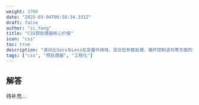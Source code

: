 ```yaml
---
weight: 3700
date: "2025-03-04T06:58:34.331Z"
draft: false
author: "zi.Yang"
title: "CSS预处理器核心价值"
icon: "css"
toc: true
description: "请对比Sass与Less在变量作用域、混合宏参数处理、循环控制语句等方面的实现差异，说明CSS预处理器如何通过嵌套语法提升代码可维护性，并演示使用@extend实现样式复用的性能优化方案。"
tags: ["css", "预处理器", "工程化"]
---
```


## 解答

待补充...
